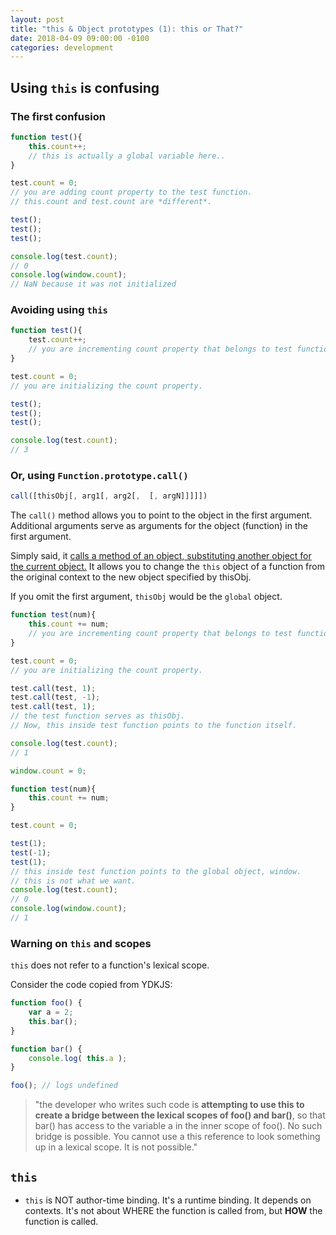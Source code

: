 ```yaml
---
layout: post
title: "this & Object prototypes (1): this or That?"
date: 2018-04-09 09:00:00 -0100
categories: development
---
```

## Using `this` is confusing

### The first confusion
```javascript
function test(){
    this.count++; 
    // this is actually a global variable here..
}

test.count = 0; 
// you are adding count property to the test function.
// this.count and test.count are *different*.

test();
test();
test();

console.log(test.count); 
// 0
console.log(window.count); 
// NaN because it was not initialized
```

### Avoiding using `this`
```javascript
function test(){
    test.count++; 
    // you are incrementing count property that belongs to test function.
}

test.count = 0; 
// you are initializing the count property. 

test();
test();
test();

console.log(test.count); 
// 3
```

### Or, using `Function.prototype.call()`
```javascript
call([thisObj[, arg1[, arg2[,  [, argN]]]]])  
```
The `call()` method allows you to point to the object in the first argument. Additional arguments serve as arguments for the object (function) in the first argument. 

Simply said, it [calls a method of an object, substituting another object for the current object.](https://docs.microsoft.com/en-us/scripting/javascript/reference/call-method-function-javascript) It allows you to change the `this` object of a function from the original context to the new object specified by thisObj. 

If you omit the first argument, `thisObj` would be the `global` object. 

```javascript
function test(num){
    this.count += num;
    // you are incrementing count property that belongs to test function.
}

test.count = 0; 
// you are initializing the count property. 

test.call(test, 1);
test.call(test, -1);
test.call(test, 1); 
// the test function serves as thisObj. 
// Now, this inside test function points to the function itself.

console.log(test.count);  
// 1
```

```javascript
window.count = 0;

function test(num){
    this.count += num;
}

test.count = 0; 

test(1);
test(-1);
test(1); 
// this inside test function points to the global object, window. 
// this is not what we want.
console.log(test.count);  
// 0
console.log(window.count);
// 1
```

### Warning on `this` and scopes
`this` does not refer to a function's lexical scope. 

Consider the code copied from YDKJS:

```javascript
function foo() {
    var a = 2;
    this.bar();
}

function bar() {
    console.log( this.a );
}

foo(); // logs undefined
```

> "the developer who writes such code is **attempting to use this to create a bridge between the lexical scopes of foo() and bar()**, so that bar() has access to the variable a in the inner scope of foo(). No such bridge is possible. You cannot use a this reference to look something up in a lexical scope. It is not possible."

## `this`
* `this` is NOT author-time binding. It's a runtime binding. It depends on contexts. It's not about WHERE the function is called from, but **HOW** the function is called. 